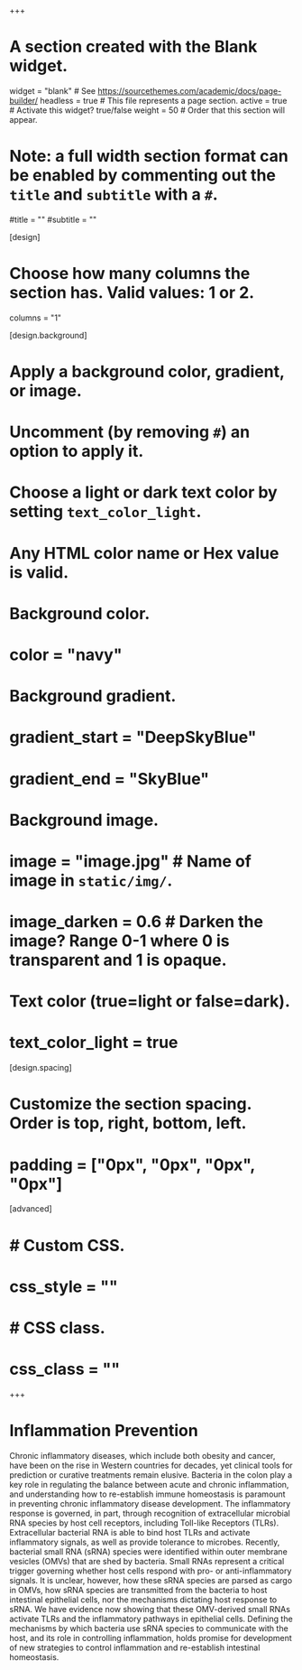 +++
# A section created with the Blank widget.
widget = "blank"  # See https://sourcethemes.com/academic/docs/page-builder/
headless = true  # This file represents a page section.
active = true  # Activate this widget? true/false
weight = 50  # Order that this section will appear.

# Note: a full width section format can be enabled by commenting out the `title` and `subtitle` with a `#`.
#title = ""
#subtitle = ""

[design]
  # Choose how many columns the section has. Valid values: 1 or 2.
  columns = "1"

[design.background]
  # Apply a background color, gradient, or image.
  #   Uncomment (by removing `#`) an option to apply it.
  #   Choose a light or dark text color by setting `text_color_light`.
  #   Any HTML color name or Hex value is valid.

  # Background color.
  # color = "navy"
  
  # Background gradient.
  # gradient_start = "DeepSkyBlue"
  # gradient_end = "SkyBlue"
  
  # Background image.
  # image = "image.jpg"  # Name of image in `static/img/`.
  # image_darken = 0.6  # Darken the image? Range 0-1 where 0 is transparent and 1 is opaque.

  # Text color (true=light or false=dark).
  # text_color_light = true

[design.spacing]
  # Customize the section spacing. Order is top, right, bottom, left.
  # padding = ["0px", "0px", "0px", "0px"]

[advanced]
#  # Custom CSS. 
#  css_style = ""
#  
#  # CSS class.
#  css_class = ""
+++

# Inflammation Prevention

Chronic inflammatory diseases, which include both obesity and cancer, have been on the rise in Western countries for decades, yet clinical tools for prediction or curative treatments remain elusive. Bacteria in the colon play a key role in regulating the balance between acute and chronic inflammation, and understanding how to re-establish immune homeostasis is paramount in preventing chronic inflammatory disease development. The inflammatory response is governed, in part, through recognition of extracellular microbial RNA species by host cell receptors, including Toll-like Receptors (TLRs). Extracellular bacterial RNA is able to bind host TLRs and activate inflammatory signals, as well as provide tolerance to microbes. Recently, bacterial small RNA (sRNA) species were identified within outer membrane vesicles (OMVs) that are shed by bacteria. Small RNAs represent a critical trigger governing whether host cells respond with pro- or anti-inflammatory signals. It is unclear, however, how these sRNA species are parsed as cargo in OMVs, how sRNA species are transmitted from the bacteria to host intestinal epithelial cells, nor the mechanisms dictating host response to sRNA. We have evidence now showing that these OMV-derived small RNAs activate TLRs and the inflammatory pathways in epithelial cells. Defining the mechanisms by which bacteria use sRNA species to communicate with the host, and its role in controlling inflammation, holds promise for development of new strategies to control inflammation and re-establish intestinal homeostasis. 
